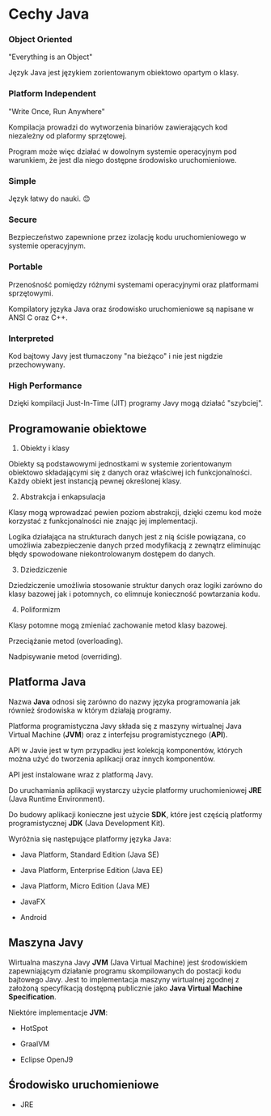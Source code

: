Cechy Java
==========

### Object Oriented

"Everything is an Object"

Język Java jest językiem zorientowanym obiektowo opartym o klasy.

### Platform Independent

"Write Once, Run Anywhere"

Kompilacja prowadzi do wytworzenia binariów zawierających kod niezależny od plaformy sprzętowej.

Program może więc działać w dowolnym systemie operacyjnym pod warunkiem, że jest dla niego dostępne środowisko uruchomieniowe.

### Simple

Język łatwy do nauki. 😊

### Secure

Bezpieczeństwo zapewnione przez izolację kodu uruchomieniowego w systemie operacyjnym.

### Portable

Przenośność pomiędzy różnymi systemami operacyjnymi oraz platformami sprzętowymi.

Kompilatory języka Java oraz środowisko uruchomieniowe są napisane w ANSI C oraz C++.

### Interpreted

Kod bajtowy Javy jest tłumaczony "na bieżąco" i nie jest nigdzie przechowywany.

### High Performance

Dzięki kompilacji Just-In-Time (JIT) programy Javy mogą działać "szybciej".

Programowanie obiektowe
-----------------------

1. Obiekty i klasy

Obiekty są podstawowymi jednostkami w systemie zorientowanym obiektowo składającymi się z danych oraz właściwej ich funkcjonalności. Każdy obiekt jest instancją pewnej określonej klasy.

2. Abstrakcja i enkapsulacja

Klasy mogą wprowadzać pewien poziom abstrakcji, dzięki czemu kod może korzystać z funkcjonalności nie znając jej implementacji.

Logika działająca na strukturach danych jest z nią ściśle powiązana, co umożliwia zabezpieczenie danych przed modyfikacją z zewnątrz eliminując błędy spowodowane niekontrolowanym dostępem do danych.

3. Dziedziczenie

Dziedziczenie umożliwia stosowanie struktur danych oraz logiki zarówno do klasy bazowej jak i potomnych, co elimnuje konieczność powtarzania kodu.

4. Poliformizm

Klasy potomne mogą zmieniać zachowanie metod klasy bazowej.

Przeciążanie metod (overloading).

Nadpisywanie metod (overriding).

Platforma Java
--------------

Nazwa **Java** odnosi się zarówno do nazwy języka programowania jak również środowiska w którym działają programy.

Platforma programistyczna Javy składa się z maszyny wirtualnej Java Virtual Machine (**JVM**) oraz z interfejsu programistycznego (**API**).

API w Javie jest w tym przypadku jest kolekcją komponentów, których można użyć do tworzenia aplikacji oraz innych komponentów.

API jest instalowane wraz z platformą Javy.

Do uruchamiania aplikacji wystarczy użycie platformy uruchomieniowej **JRE** (Java Runtime Environment).

Do budowy aplikacji konieczne jest użycie **SDK**, które jest częścią platformy programistycznej **JDK** (Java Development Kit).  

Wyróżnia się następujące platformy języka Java:

 - Java Platform, Standard Edition (Java SE)

 - Java Platform, Enterprise Edition (Java EE)

 - Java Platform, Micro Edition (Java ME)

 - JavaFX

 - Android

Maszyna Javy
------------

Wirtualna maszyna Javy **JVM** (Java Virtual Machine) jest środowiskiem zapewniającym działanie programu skompilowanych do postacji kodu bajtowego Javy. Jest to implementacja maszyny wirtualnej zgodnej z założoną specyfikacją dostępną publicznie jako **Java Virtual Machine Specification**.

Niektóre implementacje **JVM**:

 - HotSpot

 - GraalVM

 - Eclipse OpenJ9

Środowisko uruchomieniowe
-------------------------

 - JRE
